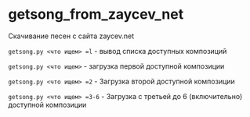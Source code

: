 # getsong_from_zaycev_net
Скачивание песен с сайта zaycev.net

`getsong.py <что ищем> =l` - вывод списка доступных композиций

`getsong.py <что ищем>` - загрузка первой доступной композиции

`getsong.py <что ищем> =2` - Загрузка второй доступной композиции

`getsong.py <что ищем> =3-6` - Загрузка с третьей до 6 (включительно) доступной композиции
